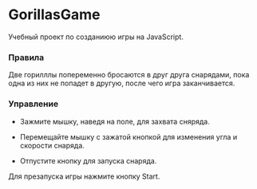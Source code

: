 # GorillasGame

Учебный проект по созданиюю игры на JavaScript.

### Правила

Две горилллы попеременно бросаются в друг друга снарядами, пока одна из них не попадет в другую, после чего игра заканчивается.

### Управление

* Зажмите мышку, наведя на поле, для захвата сняряда.

* Перемещайте мышку с зажатой кнопкой для изменения угла и скорости снаряда.

* Отпустите кнопку для запуска снаряда.

Для презапуска игры нажмите кнопку Start.

